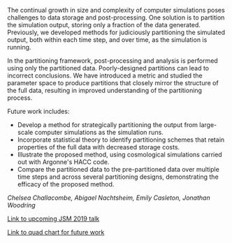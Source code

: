 The continual growth in size and complexity of computer simulations poses
challenges to data storage and post-processing. One solution is to partition
the simulation output, storing only a fraction of the data generated.
Previously, we developed methods for judiciously partitioning the simulated
output, both within each time step, and over time, as the simulation is
running.

In the partitioning framework, post-processing and analysis is performed using
only the partitioned data. Poorly-designed partitions can lead to incorrect
conclusions. We have introduced a metric and studied the parameter space to
produce partitions that closely mirror the structure of the full data,
resulting in improved understanding of the partitioning process.

Future work includes:

- Develop a method for strategically partitioning the output from large-scale
  computer simulations as the simulation runs.
- Incorporate statistical theory to identify partitioning schemes that retain
  properties of the full data with decreased storage costs.
- Illustrate the proposed method, using cosmological simulations carried out
  with Argonne's HACC code.
- Compare the partitioned data to the pre-partitioned data over multiple
  time steps and across several partitioning designs, demonstrating the efficacy
  of the proposed method.

*Chelsea Challacombe, Abigael Nachtsheim, Emily Casleton, Jonathan Woodring*

[Link to upcoming JSM 2019 talk](files/2019-07-29/casleton_jsm2019.pptx)

[Link to quad chart for future
work](files/2019-07-29/nachtsheim_partitioning_quad.pptx)
